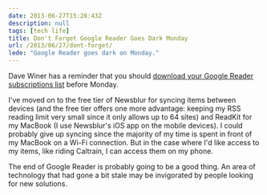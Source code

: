 ```yaml
---
date: 2013-06-27T15:28:43Z
description: null
tags: [tech life]
title: Don't Forget Google Reader Goes Dark Monday
url: /2013/06/27/dont-forget/
lede: "Google Reader goes dark on Monday."
---
```


Dave Winer has a reminder that you should [download your Google Reader subscriptions list](http://dave.smallpict.com//2013/06/26/downloadYourGoogleReaderSubsBeforeMonday) before Monday. 

I've moved on to the free tier of Newsblur for syncing items between devices (and the free tier offers one more advantage: keeping my RSS reading limit very small since it only allows up to 64 sites) and ReadKit for my MacBook (I use Newsblur's iOS app on the mobile devices). I could probably give up syncing since the majority of my time is spent in front of my MacBook on a Wi-Fi connection. But in the case where I'd like access to my items, like riding Caltrain, I can access them on my phone. 

The end of Google Reader is probably going to be a good thing. An area of technology that had gone a bit stale may be invigorated by people looking for new solutions. 
